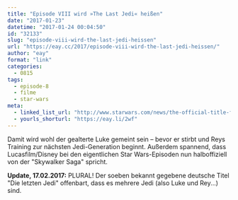 ```yaml
---
title: "Episode VIII wird »The Last Jedi« heißen"
date: "2017-01-23"
datetime: "2017-01-24 00:04:50"
id: "32133"
slug: "episode-viii-wird-the-last-jedi-heissen"
url: "https://eay.cc/2017/episode-viii-wird-the-last-jedi-heissen/"
author: "eay"
format: "link"
categories:
  - 0815
tags:
  - episode-8
  - filme
  - star-wars
meta:
  - linked_list_url: "http://www.starwars.com/news/the-official-title-for-star-wars-episode-viii-revealed"
  - yourls_shorturl: "https://eay.li/2wf"
---
```


Damit wird wohl der gealterte Luke gemeint sein – bevor er stirbt und Reys Training zur nächsten Jedi-Generation beginnt. Außerdem spannend, dass Lucasfilm/Disney bei den eigentlichen Star Wars-Episoden nun halboffiziell von der "Skywalker Saga" spricht.

**Update, 17.02.2017:** PLURAL! Der soeben bekannt gegebene deutsche Titel "Die letzten Jedi" offenbart, dass es mehrere Jedi (also Luke und Rey...) sind.
